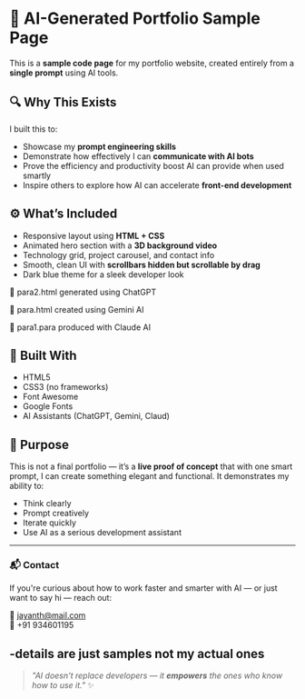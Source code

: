 # 🧠 AI-Generated Portfolio Sample Page

This is a **sample code page** for my portfolio website, created entirely from a **single prompt** using AI tools.

## 🔍 Why This Exists

I built this to:

- Showcase my **prompt engineering skills**
- Demonstrate how effectively I can **communicate with AI bots**
- Prove the efficiency and productivity boost AI can provide when used smartly
- Inspire others to explore how AI can accelerate **front-end development**

## ⚙️ What’s Included

- Responsive layout using **HTML + CSS**
- Animated hero section with a **3D background video**
- Technology grid, project carousel, and contact info
- Smooth, clean UI with **scrollbars hidden but scrollable by drag**
- Dark blue theme for a sleek developer look

🧠 para2.html generated using ChatGPT

🌟 para.html created using Gemini AI

🧬 para1.para produced with Claude AI

## 🚀 Built With

- HTML5
- CSS3 (no frameworks)
- Font Awesome
- Google Fonts
- AI Assistants (ChatGPT, Gemini, Claud)

## 🎯 Purpose

This is not a final portfolio — it’s a **live proof of concept** that with one smart prompt, I can create something elegant and functional. It demonstrates my ability to:

- Think clearly
- Prompt creatively
- Iterate quickly
- Use AI as a serious development assistant

---

### 📬 Contact

If you're curious about how to work faster and smarter with AI — or just want to say hi — reach out:

📧 jayanth@mail.com  
📱 +91 934601195

-details are just samples not my actual ones
---

> _"AI doesn't replace developers — it **empowers** the ones who know how to use it."_ ✨
